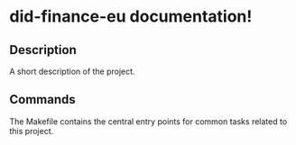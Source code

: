 # did-finance-eu documentation!

## Description

A short description of the project.

## Commands

The Makefile contains the central entry points for common tasks related to this project.

